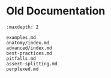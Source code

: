 Old Documentation
=================

```{toctree}
:maxdepth: 2

examples.md
anatomy/index.md
advanced/index.md
best-practices.md
pitfalls.md
assert-splitting.md
perplexed.md
```

